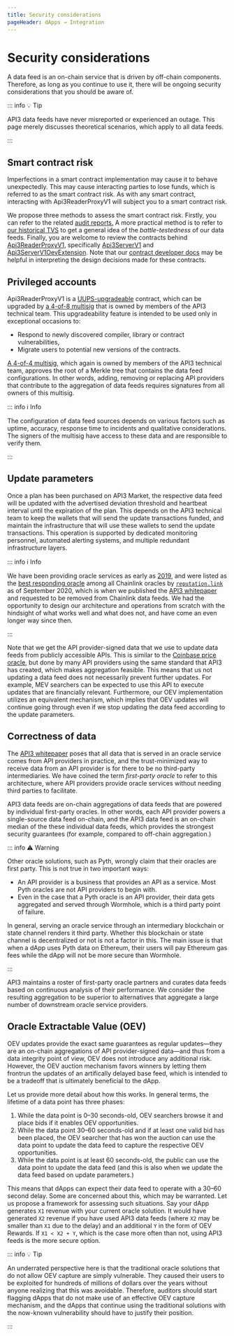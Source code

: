 ```yaml
---
title: Security considerations
pageHeader: dApps → Integration
---
```


<PageHeader/>

# Security considerations

A data feed is an on-chain service that is driven by off-chain components.
Therefore, as long as you continue to use it, there will be ongoing security considerations that you should be aware of.

::: info 💡 Tip

API3 data feeds have never misreported or experienced an outage.
This page merely discusses theoretical scenarios, which apply to all data feeds.

:::

## Smart contract risk

Imperfections in a smart contract implementation may cause it to behave unexpectedly.
This may cause interacting parties to lose funds, which is referred to as the smart contract risk.
As with any smart contract, interacting with Api3ReaderProxyV1 will subject you to a smart contract risk.

We propose three methods to assess the smart contract risk.
Firstly, you can refer to the related [audit reports.](https://github.com/api3dao/contracts?tab=readme-ov-file#security)
A more practical method is to refer to [our historical TVS](https://defillama.com/oracles/API3) to get a general idea of the _battle-testedness_ of our data feeds.
Finally, you are welcome to review the contracts behind [Api3ReaderProxyV1](/dapps/integration/contract-integration.md#api3readerproxyv1), specifically [Api3ServerV1](https://github.com/api3dao/contracts/blob/main/contracts/api3-server-v1/Api3ServerV1.sol) and [Api3ServerV1OevExtension](https://github.com/api3dao/contracts/blob/main/contracts/api3-server-v1/Api3ServerV1OevExtension.sol).
Note that our [contract developer docs](https://github.com/api3dao/contracts/tree/main/docs) may be helpful in interpreting the design decisions made for these contracts.

## Privileged accounts

Api3ReaderProxyV1 is a [UUPS-upgradeable](https://eips.ethereum.org/EIPS/eip-1822) contract, which can be upgraded by [a 4-of-8 multisig](https://github.com/api3dao/contracts/blob/main/data/manager-multisig-metadata.json#L2) that is owned by members of the API3 technical team.
This upgradeability feature is intended to be used only in exceptional occasions to:

- Respond to newly discovered compiler, library or contract vulnerabilities,
- Migrate users to potential new versions of the contracts.

[A 4-of-4 multisig,](https://github.com/api3dao/contracts/blob/main/data/dapi-management-metadata.json#L2) which again is owned by members of the API3 technical team, approves the root of a Merkle tree that contains the data feed configurations.
In other words, adding, removing or replacing API providers that contribute to the aggregation of data feeds requires signatures from all owners of this multisig.

::: info ℹ️ Info

The configuration of data feed sources depends on various factors such as uptime, accuracy, response time to incidents and qualitative considerations.
The signers of the multisig have access to these data and are responsible to verify them.

:::

## Update parameters

Once a plan has been purchased on API3 Market, the respective data feed will be updated with the advertised deviation threshold and heartbeat interval until the expiration of the plan.
This depends on the API3 technical team to keep the wallets that will send the update transactions funded, and maintain the infrastructure that will use these wallets to send the update transactions.
This operation is supported by dedicated monitoring personnel, automated alerting systems, and multiple redundant infrastructure layers.

::: info ℹ️ Info

We have been providing oracle services as early as [2019](https://etherscan.io/txs?a=0x78e76126719715eddf107cd70f3a31dddf31f85a&p=1029), and were listed as the [best responding oracle](/assets/reputation-link.CxhU2iIj.png) among all Chainlink oracles by [`reputation.link`](https://www.google.com/search?q=%22reputation.link%22+chainlink) as of September 2020, which is when we published the [API3 whitepaper](https://github.com/api3dao/api3-whitepaper) and requested to be removed from Chainlink data feeds.
We had the opportunity to design our architecture and operations from scratch with the hindsight of what works well and what does not, and have come an even longer way since then.

<img src="./images/reputation-link.png" style="display: none;">

:::

Note that we get the API provider-signed data that we use to update data feeds from publicly accessible APIs.
This is similar to the [Coinbase price oracle](https://www.coinbase.com/en-tr/blog/introducing-the-coinbase-price-oracle), but done by many API providers using the same standard that API3 has created, which makes aggregation feasible.
This means that us not updating a data feed does not necessarily prevent further updates.
For example, MEV searchers can be expected to use this API to execute updates that are financially relevant.
Furthermore, our OEV implementation utilizes an equivalent mechanism, which implies that OEV updates will continue going through even if we stop updating the data feed according to the update parameters.

## Correctness of data

The [API3 whitepaper](https://github.com/api3dao/api3-whitepaper) poses that all data that is served in an oracle service comes from API providers in practice, and the trust-minimized way to receive data from an API provider is for there to be no third-party intermediaries.
We have coined the term _first-party oracle_ to refer to this architecture, where API providers provide oracle services without needing third parties to facilitate.

API3 data feeds are on-chain aggregations of data feeds that are powered by individual first-party oracles.
In other words, each API provider powers a single-source data feed on-chain, and the API3 data feed is an on-chain median of the these individual data feeds, which provides the strongest security guarantees (for example, compared to off-chain aggregation.)

::: info ⚠️ Warning

Other oracle solutions, such as Pyth, wrongly claim that their oracles are first party.
This is not true in two important ways:

- An API provider is a business that provides an API as a service.
  Most Pyth oracles are not API providers to begin with.
- Even in the case that a Pyth oracle is an API provider, their data gets aggregated and served through Wormhole, which is a third party point of failure.

In general, serving an oracle service through an intermediary blockchain or state channel renders it third party.
Whether this blockchain or state channel is decentralized or not is not a factor in this.
The main issue is that when a dApp uses Pyth data on Ethereum, their users will pay Ethereum gas fees while the dApp will not be more secure than Wormhole.

:::

API3 maintains a roster of first-party oracle partners and curates data feeds based on continuous analysis of their performance.
We consider the resulting aggregation to be superior to alternatives that aggregate a large number of downstream oracle service providers.

## Oracle Extractable Value (OEV)

OEV updates provide the exact same guarantees as regular updates—they are an on-chain aggregations of API provider-signed data—and thus from a data integrity point of view, OEV does not introduce any additional risk.
However, the OEV auction mechanism favors winners by letting them frontrun the updates of an artifically delayed base feed, which is intended to be a tradeoff that is ultimately beneficial to the dApp.

Let us provide more detail about how this works.
In general terms, the lifetime of a data point has three phases:

1. While the data point is 0–30 seconds-old, OEV searchers browse it and place bids if it enables OEV opportunities.
2. While the data point 30–60 seconds-old and if at least one valid bid has been placed, the OEV searcher that has won the auction can use the data point to update the data feed to capture the respective OEV opportunities.
3. While the data point is at least 60 seconds-old, the public can use the data point to update the data feed (and this is also when we update the data feed based on update parameters.)

This means that dApps can expect their data feed to operate with a 30–60 second delay.
Some are concerned about this, which may be warranted.
Let us propose a framework for assessing such situations.
Say your dApp generates `X1` revenue with your current oracle solution.
It would have generated `X2` revenue if you have used API3 data feeds (where `X2` may be smaller than `X1` due to the delay) and an additional `Y` in the form of OEV Rewards.
If `X1 < X2 + Y`, which is the case more often than not, using API3 feeds is the more secure option.

::: info 💡 Tip

An underrated perspective here is that the traditional oracle solutions that do not allow OEV capture are simply vulnerable.
They caused their users to be exploited for hundreds of millions of dollars over the years without anyone realizing that this was avoidable.
Therefore, auditors should start flagging dApps that do not make use of an effective OEV capture mechanism, and the dApps that continue using the traditional solutions with the now-known vulnerability should have to justify their position.

:::
